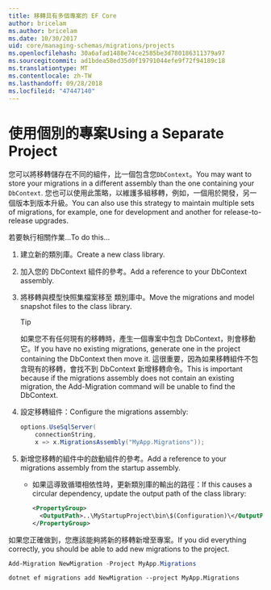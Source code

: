 ```yaml
---
title: 移轉具有多個專案的 EF Core
author: bricelam
ms.author: bricelam
ms.date: 10/30/2017
uid: core/managing-schemas/migrations/projects
ms.openlocfilehash: 30a6afad1488e74ce2585be3d780186311379a97
ms.sourcegitcommit: ad1bdea58ed35d0f19791044efe9f72f94189c18
ms.translationtype: MT
ms.contentlocale: zh-TW
ms.lasthandoff: 09/28/2018
ms.locfileid: "47447140"
---
```

<a name="using-a-separate-project"></a><span data-ttu-id="5520a-102">使用個別的專案</span><span class="sxs-lookup"><span data-stu-id="5520a-102">Using a Separate Project</span></span>
========================
<span data-ttu-id="5520a-103">您可以將移轉儲存在不同的組件，比一個包含您`DbContext`。</span><span class="sxs-lookup"><span data-stu-id="5520a-103">You may want to store your migrations in a different assembly than the one containing your `DbContext`.</span></span> <span data-ttu-id="5520a-104">您也可以使用此策略，以維護多組移轉，例如，一個用於開發，另一個版本到版本升級。</span><span class="sxs-lookup"><span data-stu-id="5520a-104">You can also use this strategy to maintain multiple sets of migrations, for example, one for development and another for release-to-release upgrades.</span></span>

<span data-ttu-id="5520a-105">若要執行相關作業…</span><span class="sxs-lookup"><span data-stu-id="5520a-105">To do this...</span></span>

1. <span data-ttu-id="5520a-106">建立新的類別庫。</span><span class="sxs-lookup"><span data-stu-id="5520a-106">Create a new class library.</span></span>

2. <span data-ttu-id="5520a-107">加入您的 DbContext 組件的參考。</span><span class="sxs-lookup"><span data-stu-id="5520a-107">Add a reference to your DbContext assembly.</span></span>

3. <span data-ttu-id="5520a-108">將移轉與模型快照集檔案移至 類別庫中。</span><span class="sxs-lookup"><span data-stu-id="5520a-108">Move the migrations and model snapshot files to the class library.</span></span>
   > [!TIP]
   > <span data-ttu-id="5520a-109">如果您不有任何現有的移轉時，產生一個專案中包含 DbContext，則會移動它。</span><span class="sxs-lookup"><span data-stu-id="5520a-109">If you have no existing migrations, generate one in the project containing the DbContext then move it.</span></span> <span data-ttu-id="5520a-110">這很重要，因為如果移轉組件不包含現有的移轉，會找不到 DbContext 新增移轉命令。</span><span class="sxs-lookup"><span data-stu-id="5520a-110">This is important because if the migrations assembly does not contain an existing migration, the Add-Migration command will be unable to find the DbContext.</span></span>

4. <span data-ttu-id="5520a-111">設定移轉組件：</span><span class="sxs-lookup"><span data-stu-id="5520a-111">Configure the migrations assembly:</span></span>

   ``` csharp
   options.UseSqlServer(
       connectionString,
       x => x.MigrationsAssembly("MyApp.Migrations"));
   ```

5. <span data-ttu-id="5520a-112">新增您移轉的組件中的啟動組件的參考。</span><span class="sxs-lookup"><span data-stu-id="5520a-112">Add a reference to your migrations assembly from the startup assembly.</span></span>
   * <span data-ttu-id="5520a-113">如果這導致循環相依性時，更新類別庫的輸出的路徑：</span><span class="sxs-lookup"><span data-stu-id="5520a-113">If this causes a circular dependency, update the output path of the class library:</span></span>

     ``` xml
     <PropertyGroup>
       <OutputPath>..\MyStartupProject\bin\$(Configuration)\</OutputPath>
     </PropertyGroup>
     ```

<span data-ttu-id="5520a-114">如果您正確做到，您應該能夠將新的移轉新增至專案。</span><span class="sxs-lookup"><span data-stu-id="5520a-114">If you did everything correctly, you should be able to add new migrations to the project.</span></span>

``` powershell
Add-Migration NewMigration -Project MyApp.Migrations
```
``` Console
dotnet ef migrations add NewMigration --project MyApp.Migrations
```
